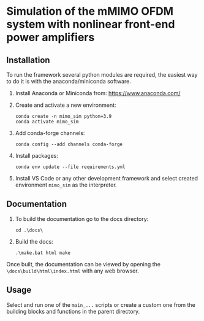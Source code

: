 # Simulation of the mMIMO OFDM system with nonlinear front-end power amplifiers 

Installation
------------

To run the framework several python modules are required, the easiest way to do it is with the anaconda/miniconda software.

1. Install Anaconda or Miniconda from: https://www.anaconda.com/

2. Create and activate a new environment:
    ```
    conda create -n mimo_sim python=3.9
    conda activate mimo_sim
    ```
 

3. Add conda-forge channels:
    ```
    conda config --add channels conda-forge
    ```
4. Install packages:
    ```
    conda env update --file requirements.yml
    ```
5. Install VS Code or any other development framework and select created environment ``mimo_sim`` as the interpreter.

Documentation
-----------------
1. To build the documentation go to the docs directory:
    ```
    cd .\docs\
    ```
2. Build the docs:
    ```
    .\make.bat html make
    ```
   
Once built, the documentation can be viewed by opening the ``\docs\build\html\index.html`` with any web browser.


Usage
-----
Select and run one of the  ``main_...`` scripts or create a custom one from the building blocks and functions in the
parent directory.

